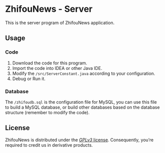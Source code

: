 # ZhifouNews - Server
This is the server program of ZhifouNews application.
## Usage
### Code
1. Download the code for this program.
2. Import the code into IDEA or other Java IDE.
3. Modify the `/src/ServerConstant.java` according to your configuration.
4. Debug or Run it.
### Database
The `/zhifoudb.sql` is the configuration file for MySQL, you can use this file to build a MySQL database, or build other databases based on the database structure (remember to modify the code).
## License
ZhifouNews is distributed under the [*GPLv3* license](https://www.gnu.org/licenses/gpl-3.0.en.html). Consequently, you’re required to credit us in derivative products.
